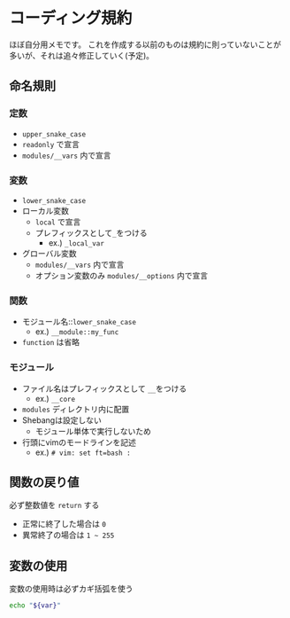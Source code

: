 # コーディング規約

ほぼ自分用メモです。
これを作成する以前のものは規約に則っていないことが多いが、それは追々修正していく(予定)。

## 命名規則

### 定数

- `upper_snake_case`
- `readonly` で宣言
- `modules/__vars` 内で宣言

### 変数

- `lower_snake_case`
- ローカル変数
    - `local` で宣言
    - プレフィックスとして`_`をつける
        - ex.) `_local_var`
- グローバル変数
    - `modules/__vars` 内で宣言
    - オプション変数のみ `modules/__options` 内で宣言

### 関数

- モジュール名::`lower_snake_case`
    - ex.) `__module::my_func`
- `function` は省略

### モジュール

- ファイル名はプレフィックスとして `__`をつける
    - ex.) `__core`
- `modules` ディレクトリ内に配置
- Shebangは設定しない
    - モジュール単体で実行しないため
- 行頭にvimのモードラインを記述
    - ex.) `# vim: set ft=bash :`

## 関数の戻り値

必ず整数値を `return` する

- 正常に終了した場合は `0`
- 異常終了の場合は `1 ~ 255`

## 変数の使用

変数の使用時は必ずカギ括弧を使う

```bash
echo "${var}"
```
